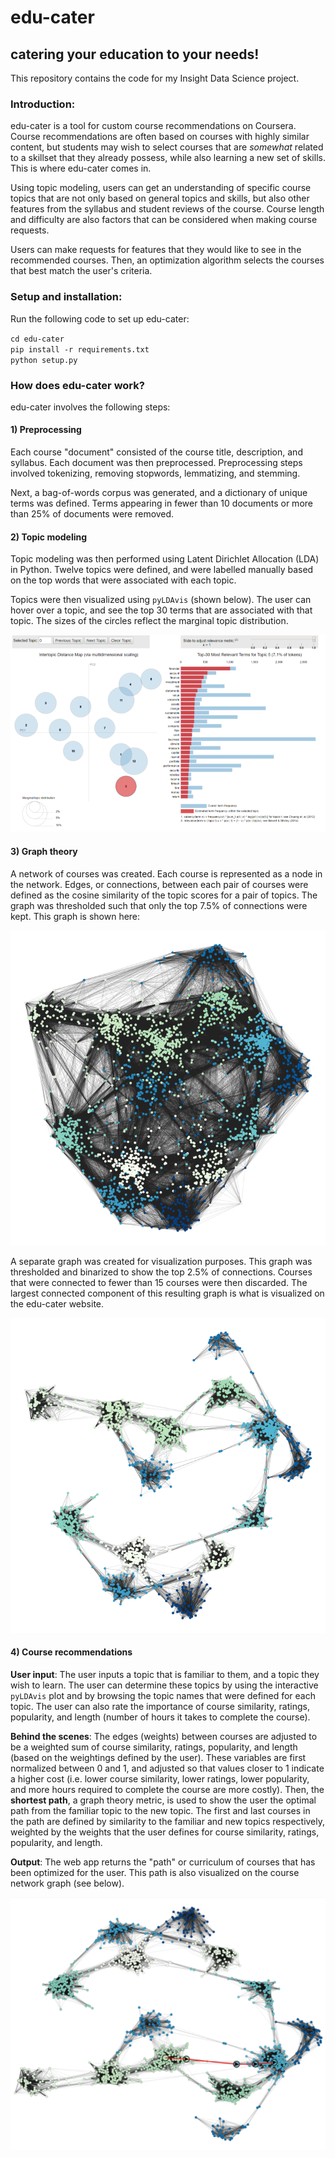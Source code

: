 # edu-cater  

## catering your education to your needs!  

This repository contains the code for my Insight Data Science project.

### Introduction:  

edu-cater is a tool for custom course recommendations on Coursera. Course recommendations are often based on courses with highly similar content, but students may wish to select courses that are *somewhat* related to a skillset that they already possess, while also learning a new set of skills. This is where edu-cater comes in.  

Using topic modeling, users can get an understanding of specific course topics that are not only based on general topics and skills, but also other features from the syllabus and student reviews of the course. Course length and difficulty are also factors that can be considered when making course requests.

Users can make requests for features that they would like to see in the recommended courses. Then, an optimization algorithm selects the courses that best match the user's criteria.

### Setup and installation:  

Run the following code to set up edu-cater:

`cd edu-cater`  
`pip install -r requirements.txt`  
`python setup.py`

### How does edu-cater work?  

edu-cater involves the following steps:  

#### 1) Preprocessing  

Each course "document" consisted of the course title, description, and syllabus. Each document was then preprocessed. Preprocessing steps involved tokenizing, removing stopwords, lemmatizing, and stemming.  

Next, a bag-of-words corpus was generated, and a dictionary of unique terms was defined. Terms appearing in fewer than 10 documents or more than 25% of documents were removed.  

#### 2) Topic modeling  

Topic modeling was then performed using Latent Dirichlet Allocation (LDA) in Python. Twelve topics were defined, and were labelled manually based on the top words that were associated with each topic.   

Topics were then visualized using `pyLDAvis` (shown below). The user can hover over a topic, and see the top 30 terms that are associated with that topic. The sizes of the circles reflect the marginal topic distribution.

<img src="notebooks/figures/pyldavis_example.png"></img>  

#### 3) Graph theory

A network of courses was created. Each course is represented as a node in the network. Edges, or connections, between each pair of courses were defined as the cosine similarity of the topic scores for a pair of topics.  The graph was thresholded such that only the top 7.5% of connections were kept. This graph is shown here:

<img src="notebooks/figures/coursera_lda_network.png"></img>

A separate graph was created for visualization purposes. This graph was thresholded and binarized to show the top 2.5% of connections. Courses that were connected to fewer than 15 courses were then discarded. The largest connected component of this resulting graph is what is visualized on the edu-cater website.

<img src="notebooks/figures/coursera_lda_network_thresh.png"></img>


#### 4) Course recommendations  

<b>User input</b>: The user inputs a topic that is familiar to them, and a topic they wish to learn. The user can determine these topics by using the interactive `pyLDAvis` plot and by browsing the topic names that were defined for each topic. The user can also rate the importance of course similarity, ratings, popularity, and length (number of hours it takes to complete the course).  

<b>Behind the scenes</b>: The edges (weights) between courses are adjusted to be a weighted sum of course similarity, ratings, popularity, and length (based on the weightings defined by the user). These variables are first normalized between 0 and 1, and adjusted so that values closer to 1 indicate a higher cost (i.e. lower course similarity, lower ratings, lower popularity, and more hours required to complete the course are more costly). Then, the <b>shortest path</b>, a graph theory metric, is used to show the user the optimal path from the familiar topic to the new topic. The first and last courses in the path are defined by similarity to the familiar and new topics respectively, weighted by the weights that the user defines for course similarity, ratings, popularity, and length.

<b>Output</b>: The web app returns the "path" or curriculum of courses that has been optimized for the user. This path is also visualized on the course network graph (see below).   

<img src="notebooks/figures/course_net_recs.png"></img>

